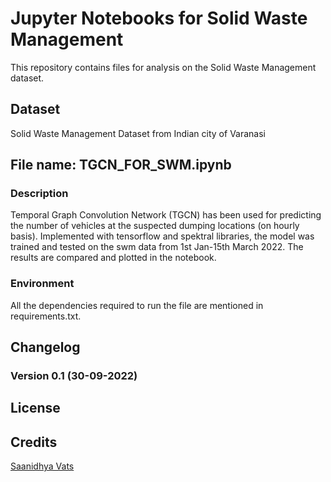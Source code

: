 # Jupyter Notebooks for Solid Waste Management
This repository contains files for analysis on the Solid Waste Management dataset.

## Dataset
Solid Waste Management Dataset from Indian city of Varanasi

## File name: TGCN_FOR_SWM.ipynb
### Description
Temporal Graph Convolution Network (TGCN) has been used for predicting the number of vehicles at the suspected dumping locations (on hourly basis). Implemented with tensorflow and spektral libraries, the model was trained and tested on the swm data from 1st Jan-15th March 2022. The results are compared and plotted in the notebook.
### Environment
All the dependencies required to run the file are mentioned in requirements.txt.

## Changelog
### Version 0.1 (30-09-2022)

## License

## Credits
[Saanidhya Vats](https://github.com/Saanidhyavats)
